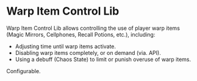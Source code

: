 # Warp Item Control Lib

Warp Item Control Lib allows controlling the use of player warp items (Magic Mirrors, Cellphones, Recall Potions, etc.), including:

 - Adjusting time until warp items activate.
 - Disabling warp items completely, or on demand (via. API).
 - Using a debuff (Chaos State) to limit or punish overuse of warp items.

Configurable.
